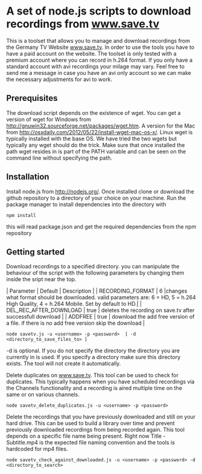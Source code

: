 A set of node.js scripts to download recordings from www.save.tv
================================================================

This is a toolset that allows you to manage and download recordings from the Germany TV Website www.save.tv. In order to use the tools you have to have a paid account on the website. The toolset is only tested with a premium account where you can record in h.264 format. If you only have a standard account with avi recordings your milage may vary. Feel free to send me a message in case you have an avi only account so we can make the necessary adjustments for avi to work. 

Prerequisites
-------------

The download script depends on the existence of wget. You can get a version of wget for Windows from http://gnuwin32.sourceforge.net/packages/wget.htm. A version for the Mac from http://osxdaily.com/2012/05/22/install-wget-mac-os-x/. Linux wget is typically installed with the base OS. We have tried the two wgets but typically any wget should do the trick. Make sure that once installed the path wget resides in is part of the PATH variable and can be seen on the command line without specifying the path.

Installation
------------
Install node.js from http://nodejs.org/. Once installed clone or download the github repository to a directory of your choice on your machine. Run the package manager to install dependencies into the directory with 
```
npm install
```
this will read package.json and get the required dependencies from the npm repository

Getting started
---------------
Download recordings to a specified directory. you can manipulate the behaviour of the script with the following parameters by changing them inside the sript near the top.

| Parameter | Default | Description |
| RECORDING_FORMAT | 6 |changes what format should be downloaded. valid parameters are: 6 = HD, 5 = h.264 High Quality, 4 = h.264 Mobile. Set by default to HD.|
| DEL_REC_AFTER_DOWNLOAD | true | deletes the recording on save.tv after successfull download |
| ADDFREE | true | download the add free version of a file. if there is no add free version skip the download | 

```
node savetv.js -u <username> -p <password>  [ -d <directory_to_save_files_to> ]
```
-d is optional. If you do not specify the directory the directory you are currently in is used. If you specify a directory make sure this directory exists. The tool will not create it automatically.

Delete duplicates on www.save.tv. This tool can be used to check for duplicates. This typically happens when you have scheduled recordings via the Channels functionality and a recording is aired multiple time on the same or on various channels.
```
node savetv_delete_duplicates.js -u <username> -p <password> 
```
Delete the recordings that you have previously downloaded and still on your hard drive. This can be used to build a library over time and prevent previously downloaded recordings from being recorded again. This tool depends on a specific file name being present. Right now Title - Subtitle.mp4 is the expected file naming convention and the tools
is hardcoded for mp4 files.
```
node savetv_check_against_downloaded.js -u <username> -p <password> -d <directory_to_search>
```


 